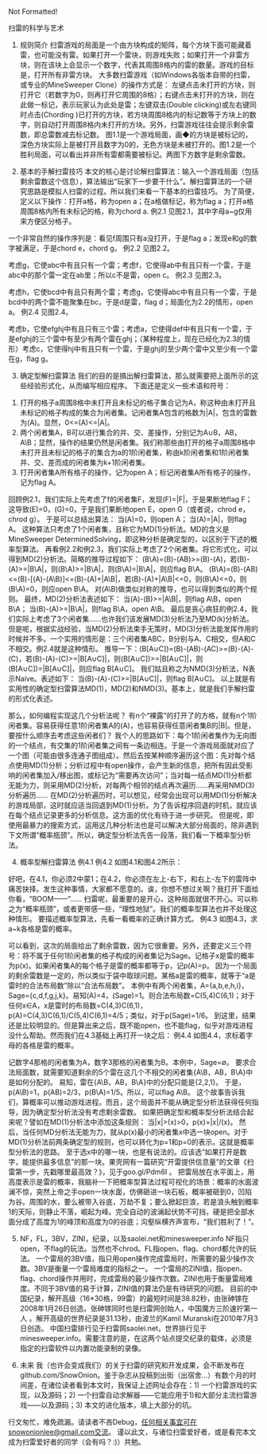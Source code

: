 ﻿Not Formatted!

扫雷的科学与艺术

1. 规则简介
扫雷游戏的局面是一个由方块构成的矩阵，每个方块下面可能藏着雷，也可能没有雷。如果打开一个雷块，则游戏失败；如果打开一个非雷方块，则在该块上会显示一个数字，代表其周围8格内的雷的数量。游戏的目标是，打开所有非雷方块。
大多数扫雷游戏（如Windows各版本自带的扫雷，或专业的MineSweeper Clone）的操作方式是：
左键点击未打开的方块，则打开它（若数字为0，则再打开它周围的8格）；右键点击未打开的方块，则在此做一标记，表示玩家认为此处是雷；左键双击(Double clicking)或左右键同时点击(Chording )已打开的方块，若方块周围8格内的标记数等于方块上的数字，则自动打开周围8格内未打开的方块。另外，扫雷游戏往往会提示剩余雷数，即总雷数减去标记数。
图1.1是一个游戏局面，画◆的方块是被标记的，深色方块实际上是被打开且数字为0的，无色方块是未被打开的。图1.2是一个胜利局面，可以看出并非所有雷都需要被标记。两图下方数字是剩余雷数。


2. 基本的手解扫雷技巧
本文的核心是讨论解扫雷算法：输入一个游戏局面（包括剩余雷数这个信息），算法输出“玩家下一步要干什么”。解扫雷算法的一个研究思路是模拟人扫雷的过程。所以我们来看一下基本的扫雷技巧。
为了简便，定义以下操作：打开a格，称为open a；在a格做标记，称为flag a；打开a格周围8格内所有未标记的格，称为chord a.
例2.1 见图2.1，其中字母a~g仅用来方便区分格子。

一个非常自然的操作序列是：看见f周围只有a没打开，于是flag a；发现e和g的数字被满足，于是chord e，chord g。
例2.2 见图2.2。

考虑g，它使abc中有且只有一个雷；考虑f，它使得ab中有且只有一个雷，于是abc中的那个雷一定在ab里；所以c不是雷，open c。
例2.3 见图2.3。

考虑h，它使bcd中有且只有两个雷；考虑g，它使得abc中有且只有一个雷，于是bcd中的两个雷不能聚集在bc，于是d是雷，flag d；局面化为2.2的情形，open a。
例2.4 见图2.4。

考虑b，它使efghj中有且只有三个雷；考虑a，它使得def中有且只有一个雷，于是efghj的三个雷中有至少有两个雷在ghj；（某种程度上，现在已经化为2.3的情形）考虑c，它使得hj中有且只有一个雷，于是ghj的至少两个雷中又至少有一个雷在g，flag g。

3. 确定型解扫雷算法
我们的目的是搞出解扫雷算法，那么就需要把上面所示的这些经验形式化，从而编写相应程序。
下面还是定义一些术语和符号：
1) 打开的格子a周围8格中未打开且未标记的格子集合记为A，称这种由未打开且未标记的格子构成的集合为闲者集。记闲者集A包含的格数为|A|，包含的雷数为(A)。显然，0<=(A)<=|A|。
2) 两个闲者集A，B可以进行集合的并、交、差操作，分别记为A∪B，AB，A\B；显然，操作的结果仍然是闲者集。我们称那些由打开的格子a周围8格中未打开且未标记的格子的集合为a的1阶闲者集，称由k阶闲者集和1阶闲者集并、交、差而成的闲者集为k+1阶闲者集。
3) 打开闲者集A所有格子的操作，记为open A；标记闲者集A所有格子的操作，记为flag A。

回顾例2.1，我们实际上先考虑了f的闲者集F，发现(F)=|F|，于是果断地flag F；这导致(E)=0，(G)=0，于是我们果断地open E，open G（或者说，chrod e，chrod g）。
于是可以总结出算法：
当(A)=0，则open A；
当(A)=|A|，则flag A。
这种算法只考虑了1个闲者集，且称它为MD(1)分析法。MD的含义是MineSweeper DeterminedSolving，即这种分析是确定型的，以区别于下述的概率型算法。
再看例2.2和例2.3，我们实际上考虑了2个闲者集。将它形式化，可以得到MD(2)分析法。简略的推导过程如下：
(B\A)=(B)-(AB)>=(B)-(A)，若(B)-(A)>=|B\A|，则(B\A)>=|B\A|，则(B\A)=|B\A|，则应flag B\A。
(B\A)=(B)-(AB)<=(B)-[(A)-(A\B)]<=(B)-(A)+|A\B|，若(B)-(A)+|A\B|<=0，则(B\A)<=0，则(B\A)=0，则应open B\A。
对(A\B)做类似对称的推导，也可以得到类似的两个规则。
最终，MD(2)分析法表述如下：
当(A)-(B)>=|A\B|，则flag A\B，open B\A；
当(B)-(A)>=|B\A|，则flag B\A，open A\B。
最后是丧心病狂的例2.4，我们实际上考虑了3个闲者集……也许我们该发展MD(3)分析法乃至MD(k)分析法。但是呢，根据实战经验，当MD(2)分析法束手无策时，MD(3)分析法能发挥作用的时候并不多。一个实用的情形是：三个闲者集ABC，B分别与A、C相交，但A和C不相交。例2.4就是这种情形。
推导一下：(B\[A∪C])=(B)-(AB)-(AC)>=(B)-(A)-(C)，若(B)-(A)-(C)>=|B\[A∪C]|，则(B\[A∪C])>=|B\[A∪C]|，则(B\[A∪C])=|B\[A∪C]|，则应flag B\[A∪C]。
我们姑且称之为NMD(3)分析法，N表示Naive。表述如下：
当(B)-(A)-(C)>=|B\[A∪C]|，则flag B\[A∪C]。
以上就是有实用性的确定型扫雷算法MD(1)，MD(2)和NMD(3)。基本上，就是我们手解扫雷的形式化表述。

那么，如何编程实现这几个分析法呢？
有n个“裸露”的打开了的方格，就有n个1阶闲者集。容易获得任意1阶闲者集A的(A)，也容易获得任意闲者集B的|B|。但是，要按什么顺序去考虑这些闲者们？
我个人的思路如下：每个1阶闲者集作为无向图的一个结点，有交集的1阶闲者集之间有一条边相连。于是一个游戏局面就对应了一个图（可能由很多连通子图组成）。然后去按某种顺序遍历这个图：先对每个结点使用MD(1)分析；分析过程中有open操作，会产生新的信息，把所有因此受影响的闲者集加入/移出图，或标记为“需要再次访问”；当对每一结点MD(1)分析都无能为力，则采用MD(2)分析，对每两个相邻的结点再次遍历……再采用NMD(3)分析遍历……
在MD(2)分析遍历时，可以想见，经常会出现可以用MD(1)分析解决的游戏局部，这时就应适当回退到MD(1)分析。为了告诉程序回退的时机，就应该在每个结点记录更多的分析信息。这方面的优化有待于进一步研究。
但是呢，即使用最暴力的搜索方式，运用这几种分析法也是可以解决大部分局面的，除非遇到下文所谓“概率瓶颈”。所以，确定型分析法先告一段落，我们看一下概率型分析法。

4. 概率型解扫雷算法
例4.1 例4.2 如图4.1和图4.2所示：

好吧，在4.1，你必须2中蒙1；在4.2，你必须在左上-右下，和右上-左下的雷阵中痛苦抉择。发生这种事情，大家都不愿意的。诶，你想不想过关啊？我打开下面给你看，“BOOM——”……
扫雷呢，最重要的是开心，这种局面就很不开心。可以称之为“概率瓶颈”，或者更带感一些，“理性地狱”。我们的概率型算法也并不处理这种情形。
要描述概率型算法，先看一看概率的正确计算方式。
例4.3 如图4.3，求a~k各格是雷的概率。

可以看到，这次的局面给出了剩余雷数，因为它很重要。另外，还要定义三个符号：将不属于任何1阶闲者集的格子构成的闲者集记为Sage。记格子x是雷的概率为p(x)。如果闲者集A的每个格子是雷的概率都等于p，记p(A)=p。
因为一个局面的剩余雷数是一定的，所以类似于袋中取球问题。某格a是雷的概率，就等于“a是雷时的合法布局数”除以“合法布局数”。
本例中有两个闲者集，A={a,b,e,h,i}，Sage={c,d,f,g,j,k}。易知(A)=4，(Sage)=1。则合法布局数=C(5,4)C(6,1)；对于任何x∈A，x是雷时的布局数=C(4,3)C(6,1)，p(A)=C(4,3)C(6,1)/C(5,4)C(6,1)=4/5；类似，对于p(Sage)=1/6。
到这里，结果还是比较明显的。但是算出来之后，既不能open，也不能flag，似乎对游戏进程没什么帮助。然而我们在4.3基础上再打开一块之后：
例4.4 如图4.4，求标着字母的各格是雷的概率。

记数字4那格的闲者集为A，数字3那格的闲者集为B。本例中，Sage=∅。
要求合法局面数，就需要知道剩余的5个雷在这几个不相交的闲者集{A\B，AB，B\A}中是如何分配的。
易知，雷在{A\B，AB，B\A}中的分配只能是{2,2,1}。
于是，p(A\B)=1，p(AB)=2/3，p(B\A)=1/5。所以，可以flag A\B。
这个故事告诉我们，算概率可以推动游戏进程。而且，这个局面并不能从确定型分析法获得任何指导，因为确定型分析法没有考虑剩余雷数。
如果把确定型和概率型分析法结合起来呢？譬如在MD(1)分析法中添加这条规则：
当|x|>(x)>0，p(x)=|x|/(x)。
然后，当任何MD分析法无能为力，就从p(x)最小的闲者集x中选一块open。对于MD(1)分析法前两条确定型的规则，也可以转化为p=1和p=0的表示。这就是概率型分析法的思路。
至于选x中的哪一块，也是有说法的。应该选“如果打开是数字，能提供最多信息”的那一块。果壳网有一篇研究“开雷提供信息量”的文章《扫雷第一步，先戳哪里最高效？》，见于goo.gl/Pdm6I 。
把雷局放在水平面上，用高度表示是雷的概率，我脑补一下把概率型算法过程可视化的场景：概率的水面波澜不惊，突然上帝之手open一块水面，仿佛砸进一块石板，概率被砸到0，凹陷为谷。周围的水，要么被带入谷底，万劫不复；要么掀起巨浪，若是浪头触到概率1的天际，则静止不落，崛起为峰。完全自动的波澜起伏势不可挡，硬是把全部水面分成了高度为1的峰顶和高度为0的谷底；沟壑纵横齐声宣布，“我们胜利了！”。

5. NF，FL，3BV，ZINI，纪录，以及saolei.net和minesweeper.info
NF指只open，不flag的玩法。当然也不chrod。FL指open、flag、chord都允许的玩法。
一个雷局的3BV值，指只用open操作完成雷局时，所需要的最少操作次数。3BV是衡量一个雷局难度的指标之一。
一个雷局的ZINI值，指open、flag、chord操作并用时，完成雷局的最少操作次数。ZINI也用于衡量雷局难度。不同于3BV值的易于计算，ZINI值的算法仍是有待研究的问题。
目前的中国纪录，解开高级（16*30格，99雷）的最短时间是38.82秒，由张砷镓在2008年1月26日创造。张砷镓同时也是扫雷网创始人，中国魔方三阶速拧第一人 。解开高级的世界纪录是31.13秒，由波兰的Kamil Muranski在2010年7月3日创造。
中国扫雷排行见于扫雷网saolei.net，世界排行见于minesweeper.info。需要注意的是，在这两个站点提交纪录的载体，必须是指定的扫雷软件以内置功能录制的录像。

6. 未来
我（也许会变成我们）的关于扫雷的研究和开发成果，会不断发布在github.com/SnowOnion。鉴于杂志从投稿到出街（出宿舍...）有数个月的时间差，在诸位读者看到本文时，我保证上述网址会存在：1) 一个扫雷游戏的实现，以及源码；2) 一个扫雷自动求解器——它能应用于1)和大部分主流扫雷游戏——以及源码；3) 本文的进化版本，填上大部分的坑。

行文匆忙，难免疏漏。请读者不吝Debug，任何相关事宜可在snowonionlee@gmail.com交流。
谨以此文，与诸位扫雷爱好者，或是看完本文成为扫雷爱好者的同学（会有吗？:)）共勉。